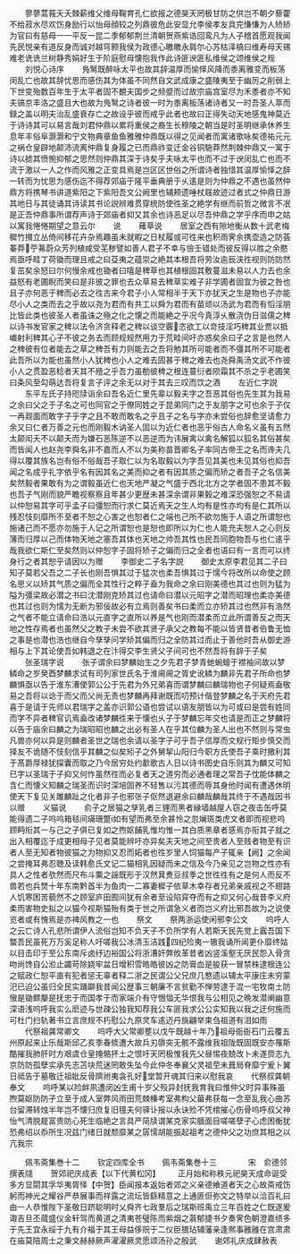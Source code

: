 <!-- { "loadSidebar": true } -->
　　蓼蓼蒿莪夭夭棘薪维父维母鞠育孔仁欲报之德昊天罔极甘防之供岂不朝夕藜藿不给菽水尽欢饬身励行以怡母顔较之列鼎彼危此安显允李侯孝友具完慊慊为人矫矫为官曰有慈母一一平反一昆二季郁郁荆兰清朝贺燕紫诰回鸾凡为人子稽首愿观我闻先民悦亲有道反身而诚对越穹颢我侯为政德心皦皦永肩尔心苏枯泽槁曰维寿母天锡难老诜诜兰树静秀娟好生于阶庭慰母懐抱我作此诗匪谀匪私维侯之颂维侯之规
　　刘悦心诗序
　　鳬鹥既醉咏太平也故其辞温厚而愉怿风降而黍离雅变而板荡闵乱亡也故其辞忧思而感伤其为体虽不同然自文武成康之盛陵夷至于幽厉之削弱上下世变殆数百年生于太平者固不覩夫国步之频蹙而过故宗庙宫室尽为禾黍者亦不知夫镐京丰洛之盛且大也故为鳬鹥之诗者彼一时为黍离板荡诸诗者又一时吾圣人萃而録之盖以明夫治乱盛衰存亡之故设乎彼而戒乎此者也故曰正得失动天地感鬼神莫近于诗诗其可以易言哉刘君仲鼎以累将重侯之裔生长穆陵之朝当是时圣明继承休养生息年丰俗阜灏灏和宁文物典章鱼鱼雅雅仲鼎既以得之见闻者而寓诸歌咏矣德祐元元之祸仓皇辟地颠沛流离仲鼎复身履之已而鼎祚变迁金谷铜駞莽然荆棘仲鼎又一寓于诗以摅其愤惋抑郁之思然则仲鼎其深于诗矣乎夫咏太平也而不过于谀闵乱亡也而不流于激以一人之作而风雅之正变具焉是岂区区世俗之所谓诗者独惜其温厚愉怿之辞一转而为忧思为感伤迄不得荐郊庙于隆平垂典册于乆逺是则为仲鼎之不遇也虽然仲鼎方将携琴书讲道紫阳之下紫阳吾文公阙里也辅颊遗唾杖屐故迹过者式之仲鼎日游其地日与其徒诵其诗读其书论説辨难贯穿统防使徃圣之絶学有继而前哲之微言不冺是正吾仲鼎事所谓荐声诗于郊庙者抑又其余也诗恶足以尽吾仲鼎之学乎序而申之姑以寓我惓惓期望之意云尔
　　说
　　薙草说
　　居室之西有隙地衡从数十武老梅穉竹攅立丛倚间移花卉杂焉趣虽未就暇之日杖履或可徃来也积雨霁余携壶造之防荟蓁莽苧茀蔚众芳列植咸受芜秽譬如善人君子不幸与憸壬错处而彼反得以胜之余愍焉亟呼畦丁荷锄而理且戒之曰芟夷之蕴崇之絶其本根吾将劳汝逾辰浃徃视则防防然复茁矣余怒曰尔何慢余戒也锄者曰嘻是稗草也其植根固其敷蔓滋未易以人力去也余益怒有老圃睨而笑曰是非彼之罪也去众草易去稗草实难子非学圃者固宜为彼之咎也且子亦何恶于稗而必去之徃古来今君子小人常相半于天下亦犹天之生是物也子亦能尽小人之类而去之乎故以尧为君而有共工以舜为君而有苗顽以汤武为君而有慆淫朋比皆此类也彼圣人者虽诛之殛之化之懐之而能絶之乎况今真淳乆散浇伪日滋儒之稗以诗书发官家之稗以法令济贪释老之稗以谈空覈恣欲工以竒技淫巧稗其业贾以抵巇射利稗其心子不彼之务去而顾规规然用力于荒畦间吁亦惑矣余曰子之言是也然人之稗彼有位者能去之草之稗吾有力则能去之吾将勉其所可能者而不彊其所不可能者此吾所以为能也虽然小人犹稗也小人之难去固甚于稗之难去也尧舜禹汤文武不作彼小人之贯盈恶稔者天其不殪之乎吾力虽勌彼稗之根连蔓衍者陨霜其不杀之乎老圃笑曰条风至勾萌达吾将复言子评之余无以对于其去三叹而饮之酒
　　左近仁字説
　　东平左氏子持咫牍诣余曰吾名近仁里先辈以毅夫字之吾恶其俗也先生其为我易之余曰父之于子名之可也同官之于僚同姓之于昆弟同门之于友朋字之可也余于子仅一再觌面而敢字子乎字之且不敢而敢名之乎且子之名与字亦未尝俗也辞愈坚请愈力余又曰仁者万善之元也而刚毅木讷圣人固以为近仁者也恶乎俗古人命名义虽有五然太颠闳夭不以颠夭而为嫌石恶陈逆不以恶逆而为讳展禽以禽名解狐以狐名其俗甚矣而皆闻人也赵尧李舜名非不嘉而人不以为美称苗晋卿名子率同古帝王之名而谗夫几得以覆其族名岂有俗不俗哉吾子取仁以为名取毅以为字吾见其美也未见其俗也抑吾闻之名成乎礼字依乎名有因其名之美而抑之者有因其质之偏而矫之者吾子之名信美矣然毅者果敢有为之谓毅虽近仁也天地严凝之气盛于西北北方之学者固不患其不毅也吾子气刚而貌严瞻视察察且年甚少更歴未甚深余谓非果毅之难深恐强恕之不易请以仲恕易其字可乎孟子曰彊恕而行求仁莫近焉天之生人均有是性亦均有是仁其所以残忍忮刻靡所不至者不恕之心害之也恕者仁之端也己所不欲勿施于人语之所谓恕也施诸己而不愿亦勿施于人记之所谓恕也是恕也即所以为仁也人能充夫恕人之心则反薄而归厚以己而体物天地之塞吾其体也天地之帅吾其性也民吾同胞物吾与也仁逺乎哉我欲仁斯仁至矣然则以仲恕字子固将矫子之偏而归之全者也语曰有一言而可以终身行之者其恕乎请因以为赠
　　李御史二子名字説
　　御史太原李君见其二子曰知子莫若父吾之二子长也刚吾惧其过于猛次也柔吾惧其过于懦今将改所以命使之顾名思义以矫其气质之偏而全其性行之粹子盍为我命之余曰刚美德也其过也则为猛为隘为彊梁故必潜之书曰沈潜刚克矫其过也请命曰潜以元昭字之潜而昭理也柔亦美德也其过也则为懦为无断为邪佞故必有立焉则善矣书曰柔而立亦矫其过也然非有浩然之气者不能立请命曰浩以元直字之直所以养是气也刚而潜柔而立此所谓善反之而天地之性存焉者也虽然父之教子未尝不欲其贤子承父之教每不能以皆贤昔者伯鲁无恤之事是也潜也浩也继自今孳孳问学矫其偏而归之全防其过而止于善他时吾从御史游相与上下其论使吾如韩退之在汴得交李生贤父子间可也不然吾将有辞于子矣
　　张圣瑞字说
　　张子谓余曰梦麟始生之夕先君子梦青虵蜿蟺于襟袖间故以梦鳞命之岁癸酉梦麟求试有司列家世氏名于淮阃阃之胥史讹鳞为麟非先君子所命也梦麟惧亟以告于淮东漕使郭公公于先君为外兄弟喜而谓梦麟曰麟瑞物也子何疑焉盍敬易之吾将以谂于而父而父尚无责也梦麟再拜谢既而叨预计偕登梦麟之名于天府先君喜于是请于先师以君瑞字之盖亦识郭公语也尝试以语友朋皆以为可或曰是尝有姓同而字不异者稗官讥焉盍改诸梦麟徃来于懐也乆子于梦麟忘年交也请是而正之梦麟将以告于庙余曰麟之为瑞昭昭也麟之出必有圣人在乎其位麟为圣人出也不然则与常虫凡兽亦何以异是则麟者圣世之瑞也余请以圣字子可乎吾子信厚而文规行矩步慎交而择友不诡随不忮刻信乎其麟之似矣矧子之外舅挈山阳归今职方氏使吾子乘时撽利其于髙爵厚禄犹探囊而取之乃今居穷处约歗歌古人日以诗书图史自乐则其为麟又可知已字以圣瑞于子抑又何怍虽然徃而必复者天之道穷而必通者理之常吾子忱能体麟之含仁而懐义知麟之瑞圣而识时深培固养不轻售以污其德而辱其身他时闻有遭遇休明使天下复见关雎麟趾之化者非子也邪张子伛然退避余曰麟哉麟哉其终于不遇哉因书以赠
　　义猫说
　　俞子之居猫之孳乳者三貍而黑者縁墙越屋人窃之夜击缶呼莫能得遗二子呜呜箱毯间璊珊蹩如有望而弗至余甚怜之忽斓斑类虎文者即而视悲呜顾眄衔其一与己之子俱已复如之煦妪餔乳惟均惟一其白质黑章者感焉亦衔其子就之出入相覆迄于成更相母子见者莫能辨吁亦异矣夫天地之间至贵者人至贱者物至有识者人至无知者物彼猫之为物抑又忍而妬者也徃岁里人饲猫每产子辄亲【阙】之余闻之尝掩耳弗忍聴及读韩愈氏文记二猫相乳因疑而未之信及今乃亲见之岂物之性亦有具人之性者欤然而尺布斗粟之謡既形于汉然萁煑豆叔季之世徃徃有之是何人而反不兽若也兵燹十年东南黔首半为鱼肉一二寡妻穉子依草木幸存者兄弟亲戚视之不翅路人饥寒困苦藐然不之顾室庐田囿间犹有余者至设陷穽夺而有之抑又何心哉昔李义府柔而害物史拟之以猫今视斯猫殆有类于世之所谓急义者而岂义府比邪吾故为之说使览者或有愧焉是亦禆风教之一也
　　祭文
　　祭两浙运使闲邪李公文
　　呜呼人之云亡诗人孔悲所谓伊人流俗岂知不负天子不负所学有人若斯天民先觉上蠧吾国下螫吾民虽死万万奚足称人吁嗟我公冰清玉洁践四纪险夷一辙我诵所闻更仆靡终姑以目击印于至公东南斥卤纾边裕国公将浙漕奸弊攸革昔者凶竖溪壑无厌民怨入骨贪吻尚馋自公涖止蠲苛除娆牢盆日增积雪皓皓彼凶之防膏血是朘获一冒禁株逮根连公之赋政仁恕平直有犯者惩无辜者释二浙之民谓公父兄庶几憗遗以辅太平康庄未穷蒙汜已迫公虽归全民实踊躃我昔闻公歴事三朝廉不言贫勤不惮劳逮于混一宅牧南土防慠是锄鳏嫠是抚忠于而国孝于而家端介有守悃愊无华恨我与公相见之晩发潜阐幽意深语浅呜呼我实么麽迹与世疎公独我知荐我公车匪我求公公实知我以我之迂何施而可杜门扫轨著书立言庶规不朽慰公九原灵车逺迈丹旐翩举束刍祖道有泪如雨
　　代祭祖龚常卿文
　　呜呼大父常卿塟以戊午既越十年乃祖母衙衙石门云覆五州原起来止乐哉斯邱乙亥季春倐遭大故兵刃隳突无骸不露维我祖陇既固既安亦罹斯酷摧我肺肝时方艰虞仓皇掩骼抔土之恨吁天罔极惟我先父昼惕夜兢改卜未遂赍志九京防防孤孽实承先志苫块荒迷罔敢失坠今此仲冬奉襄父灵祖茔未葺局脊靡宁爰卜翼日祗告于墓敬迁祖妣反骨隮祔夷衾孔好堂暂开魂其归来以慰我哀
　　代祭叔龚朝奉文
　　呜呼某以险衅夙遭闵凶生甫十岁父殁异封抚我育我曰惟仲父时异事殊虽煦莫妪防防孑立至于成人室弊风雨田荒棘榛考室弗构父葘弗获每一念至乱我心曲苏台留滞转烛半年岂不懐归庶复旧氊夫何驿讣报以永诀殓不凭棺摧心伤骨呜呼叔父神怡气清脱屣富贵防心死生临絶之言具严简牍谓某克家实腼面目嗟嗟孽子心虑困衡犹恐弗绍以忝所生况兹门绪日就颓靡某之孱懦胡能振起祖考之德仲父之功庶其相之以亢我宗




　　佩韦斋集巻十二
　　钦定四库全书
　　佩韦斋集巻十三　　　　宋　俞德邻　撰表牋
　　贺郊祀庆成表【以下代黄松冈】
　　正月始和称秩元祀昊天成命诞受多方显閟其孚华夷胥怿【中贺】臣闻报本返始者郊之义亲德飨道者天之心故斋戒饬躬而神光之耀谷严恭展事而祥露之流坛皆繇精意之上通匪但弥文之特举以洽百礼曰由一人恭惟陛下圣敬日跻聪明时乂舜齐七政羣后之瑞斯班禹立三年百姓之仁既遂爰诹吉旦丕蒇盛仪金轩驾而黄道之清夷苍璧陈而紫烟之蓊郁捷书夕奏霁色朝澄嘉绩多于先王宜永绥于九有介福于其王母益侈贶于二仪臣猥玷辅藩亲逢熈事雝雝在宫肃肃在庙莫陪周士之秉文赫赫厥声濯濯厥灵愿颂汤孙之殷武
　　谢郊礼庆成肆赦表
